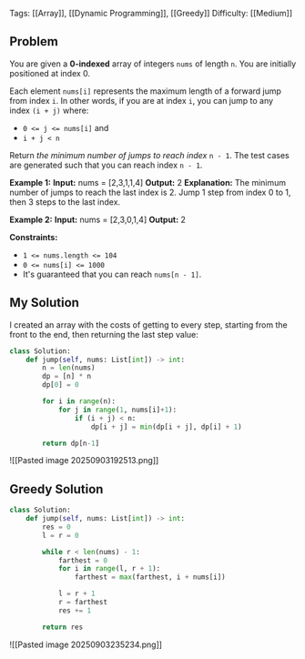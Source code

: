 Tags: [[Array]], [[Dynamic Programming]], [[Greedy]]
Difficulty: [[Medium]]
## Problem
You are given a **0-indexed** array of integers `nums` of length `n`. You are initially positioned at index 0.

Each element `nums[i]` represents the maximum length of a forward jump from index `i`. In other words, if you are at index `i`, you can jump to any index `(i + j)` where:

- `0 <= j <= nums[i]` and
- `i + j < n`

Return _the minimum number of jumps to reach index_ `n - 1`. The test cases are generated such that you can reach index `n - 1`.

**Example 1:**
**Input:** nums = [2,3,1,1,4]
**Output:** 2
**Explanation:** The minimum number of jumps to reach the last index is 2. Jump 1 step from index 0 to 1, then 3 steps to the last index.

**Example 2:**
**Input:** nums = [2,3,0,1,4]
**Output:** 2

**Constraints:**
- `1 <= nums.length <= 104`
- `0 <= nums[i] <= 1000`
- It's guaranteed that you can reach `nums[n - 1]`.

## My Solution
I created an array with the costs of getting to every step, starting from the front to the end, then returning the last step value:

```python
class Solution:
    def jump(self, nums: List[int]) -> int:
        n = len(nums)
        dp = [n] * n
        dp[0] = 0

        for i in range(n):
            for j in range(1, nums[i]+1):
                if (i + j) < n:
                    dp[i + j] = min(dp[i + j], dp[i] + 1)

        return dp[n-1]
```

![[Pasted image 20250903192513.png]]

## Greedy Solution

```python
class Solution:
    def jump(self, nums: List[int]) -> int:
        res = 0
        l = r = 0

        while r < len(nums) - 1:
            farthest = 0
            for i in range(l, r + 1):
                farthest = max(farthest, i + nums[i])

            l = r + 1
            r = farthest
            res += 1

        return res
```

![[Pasted image 20250903235234.png]]